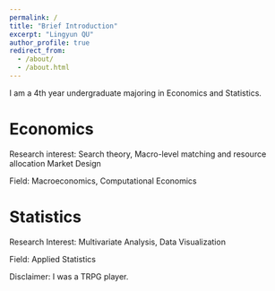 ```yaml
---
permalink: /
title: "Brief Introduction"
excerpt: "Lingyun QU"
author_profile: true
redirect_from: 
  - /about/
  - /about.html
---
```

I am a 4th year undergraduate majoring in Economics and Statistics. 

Economics
======
Research interest: 
Search theory, Macro-level matching and resource allocation
Market Design

Field: Macroeconomics, Computational Economics 

Statistics
======
Research Interest: Multivariate Analysis, Data Visualization

Field: Applied Statistics

Disclaimer: I was a TRPG player. 
